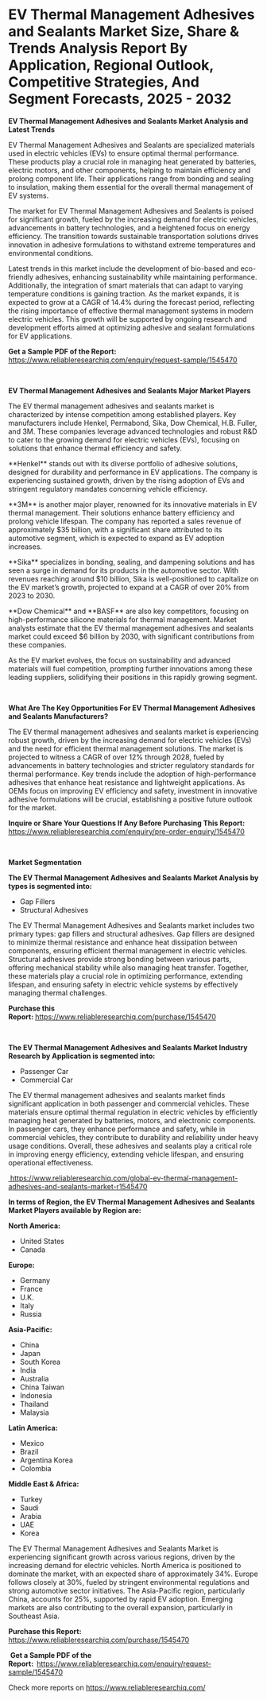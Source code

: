 <p><h1>EV Thermal Management Adhesives and Sealants Market Size, Share & Trends Analysis Report By Application, Regional Outlook, Competitive Strategies, And Segment Forecasts, 2025 - 2032</h1></p><p><strong>EV Thermal Management Adhesives and Sealants Market Analysis and Latest Trends</strong></p>
<p><p>EV Thermal Management Adhesives and Sealants are specialized materials used in electric vehicles (EVs) to ensure optimal thermal performance. These products play a crucial role in managing heat generated by batteries, electric motors, and other components, helping to maintain efficiency and prolong component life. Their applications range from bonding and sealing to insulation, making them essential for the overall thermal management of EV systems.</p><p>The market for EV Thermal Management Adhesives and Sealants is poised for significant growth, fueled by the increasing demand for electric vehicles, advancements in battery technologies, and a heightened focus on energy efficiency. The transition towards sustainable transportation solutions drives innovation in adhesive formulations to withstand extreme temperatures and environmental conditions.</p><p>Latest trends in this market include the development of bio-based and eco-friendly adhesives, enhancing sustainability while maintaining performance. Additionally, the integration of smart materials that can adapt to varying temperature conditions is gaining traction. As the market expands, it is expected to grow at a CAGR of 14.4% during the forecast period, reflecting the rising importance of effective thermal management systems in modern electric vehicles. This growth will be supported by ongoing research and development efforts aimed at optimizing adhesive and sealant formulations for EV applications.</p></p>
<p><strong>Get a Sample PDF of the Report:&nbsp;</strong> <a href="https://www.reliableresearchiq.com/enquiry/request-sample/1545470?utm_campaign=3058&utm_medium=2&utm_source=Github&utm_content=ia&utm_term=02042025&utm_id=ev-thermal-management-adhesives-and-sealants">https://www.reliableresearchiq.com/enquiry/request-sample/1545470</a></p>
<p>&nbsp;</p>
<p><strong>EV Thermal Management Adhesives and Sealants Major Market Players</strong></p>
<p><p>The EV thermal management adhesives and sealants market is characterized by intense competition among established players. Key manufacturers include Henkel, Permabond, Sika, Dow Chemical, H.B. Fuller, and 3M. These companies leverage advanced technologies and robust R&D to cater to the growing demand for electric vehicles (EVs), focusing on solutions that enhance thermal efficiency and safety.</p><p>**Henkel** stands out with its diverse portfolio of adhesive solutions, designed for durability and performance in EV applications. The company is experiencing sustained growth, driven by the rising adoption of EVs and stringent regulatory mandates concerning vehicle efficiency. </p><p>**3M** is another major player, renowned for its innovative materials in EV thermal management. Their solutions enhance battery efficiency and prolong vehicle lifespan. The company has reported a sales revenue of approximately $35 billion, with a significant share attributed to its automotive segment, which is expected to expand as EV adoption increases.</p><p>**Sika** specializes in bonding, sealing, and dampening solutions and has seen a surge in demand for its products in the automotive sector. With revenues reaching around $10 billion, Sika is well-positioned to capitalize on the EV market’s growth, projected to expand at a CAGR of over 20% from 2023 to 2030.</p><p>**Dow Chemical** and **BASF** are also key competitors, focusing on high-performance silicone materials for thermal management. Market analysts estimate that the EV thermal management adhesives and sealants market could exceed $6 billion by 2030, with significant contributions from these companies.</p><p>As the EV market evolves, the focus on sustainability and advanced materials will fuel competition, prompting further innovations among these leading suppliers, solidifying their positions in this rapidly growing segment.</p></p>
<p>&nbsp;</p>
<p><strong>What Are The Key Opportunities For EV Thermal Management Adhesives and Sealants Manufacturers?</strong></p>
<p><p>The EV thermal management adhesives and sealants market is experiencing robust growth, driven by the increasing demand for electric vehicles (EVs) and the need for efficient thermal management solutions. The market is projected to witness a CAGR of over 12% through 2028, fueled by advancements in battery technologies and stricter regulatory standards for thermal performance. Key trends include the adoption of high-performance adhesives that enhance heat resistance and lightweight applications. As OEMs focus on improving EV efficiency and safety, investment in innovative adhesive formulations will be crucial, establishing a positive future outlook for the market.</p></p>
<p><strong>Inquire or Share Your Questions If Any Before Purchasing This Report:</strong> <a href="https://www.reliableresearchiq.com/enquiry/pre-order-enquiry/1545470?utm_campaign=3058&utm_medium=2&utm_source=Github&utm_content=ia&utm_term=02042025&utm_id=ev-thermal-management-adhesives-and-sealants">https://www.reliableresearchiq.com/enquiry/pre-order-enquiry/1545470</a></p>
<p>&nbsp;</p>
<p><strong>Market Segmentation</strong></p>
<p><strong>The EV Thermal Management Adhesives and Sealants Market Analysis by types is segmented into:</strong></p>
<p><ul><li>Gap Fillers</li><li>Structural Adhesives</li></ul></p>
<p><p>The EV Thermal Management Adhesives and Sealants market includes two primary types: gap fillers and structural adhesives. Gap fillers are designed to minimize thermal resistance and enhance heat dissipation between components, ensuring efficient thermal management in electric vehicles. Structural adhesives provide strong bonding between various parts, offering mechanical stability while also managing heat transfer. Together, these materials play a crucial role in optimizing performance, extending lifespan, and ensuring safety in electric vehicle systems by effectively managing thermal challenges.</p></p>
<p><strong>Purchase this Report:&nbsp;</strong><a href="https://www.reliableresearchiq.com/purchase/1545470?utm_campaign=3058&utm_medium=2&utm_source=Github&utm_content=ia&utm_term=02042025&utm_id=ev-thermal-management-adhesives-and-sealants">https://www.reliableresearchiq.com/purchase/1545470</a></p>
<p>&nbsp;</p>
<p><strong>The EV Thermal Management Adhesives and Sealants Market Industry Research by Application is segmented into:</strong></p>
<p><ul><li>Passenger Car</li><li>Commercial Car</li></ul></p>
<p><p>The EV thermal management adhesives and sealants market finds significant application in both passenger and commercial vehicles. These materials ensure optimal thermal regulation in electric vehicles by efficiently managing heat generated by batteries, motors, and electronic components. In passenger cars, they enhance performance and safety, while in commercial vehicles, they contribute to durability and reliability under heavy usage conditions. Overall, these adhesives and sealants play a critical role in improving energy efficiency, extending vehicle lifespan, and ensuring operational effectiveness.</p></p>
<p><a href="https://www.reliableresearchiq.com/global-ev-thermal-management-adhesives-and-sealants-market-r1545470?utm_campaign=3058&utm_medium=2&utm_source=Github&utm_content=ia&utm_term=02042025&utm_id=ev-thermal-management-adhesives-and-sealants">&nbsp;https://www.reliableresearchiq.com/global-ev-thermal-management-adhesives-and-sealants-market-r1545470</a></p>
<p><strong>In terms of Region, the EV Thermal Management Adhesives and Sealants Market Players available by Region are:</strong></p>
<p>
    <p> <strong> North America: </strong>
        <ul>
            <li>United States</li>
            <li>Canada</li>
        </ul>
        </p> 
    <p> <strong> Europe: </strong>
        <ul>
            <li>Germany</li>
            <li>France</li>
            <li>U.K.</li>
            <li>Italy</li>
            <li>Russia</li>
        </ul>
        </p> 
    <p> <strong> Asia-Pacific: </strong>
        <ul>
            <li>China</li>
            <li>Japan</li>
            <li>South Korea</li>
            <li>India</li>
            <li>Australia</li>
            <li>China Taiwan</li>
            <li>Indonesia</li>
            <li>Thailand</li>
            <li>Malaysia</li>
        </ul>
        </p> 
    <p> <strong> Latin America: </strong>
        <ul>
            <li>Mexico</li>
            <li>Brazil</li>
            <li>Argentina Korea</li>
            <li>Colombia</li>
        </ul>
        </p> 
    <p> <strong> Middle East & Africa: </strong>
        <ul>
            <li>Turkey</li>
            <li>Saudi</li>
            <li>Arabia</li>
            <li>UAE</li>
            <li>Korea</li>
        </ul>
    </p>
    </p>
<p><p>The EV Thermal Management Adhesives and Sealants Market is experiencing significant growth across various regions, driven by the increasing demand for electric vehicles. North America is positioned to dominate the market, with an expected share of approximately 34%. Europe follows closely at 30%, fueled by stringent environmental regulations and strong automotive sector initiatives. The Asia-Pacific region, particularly China, accounts for 25%, supported by rapid EV adoption. Emerging markets are also contributing to the overall expansion, particularly in Southeast Asia.</p></p>
<p><strong>Purchase this Report: </strong><a href="https://www.reliableresearchiq.com/purchase/1545470?utm_campaign=3058&utm_medium=2&utm_source=Github&utm_content=ia&utm_term=02042025&utm_id=ev-thermal-management-adhesives-and-sealants">https://www.reliableresearchiq.com/purchase/1545470</a></p>
<p>&nbsp;<strong>Get a Sample PDF of the Report:&nbsp;&nbsp;</strong><a href="https://www.reliableresearchiq.com/enquiry/request-sample/1545470?utm_campaign=3058&utm_medium=2&utm_source=Github&utm_content=ia&utm_term=02042025&utm_id=ev-thermal-management-adhesives-and-sealants">https://www.reliableresearchiq.com/enquiry/request-sample/1545470</a></p>
<p><strong></strong></p>
<p>Check more reports on <a href="https://www.reliableresearchiq.com/?utm_campaign=3058&utm_medium=2&utm_source=Github&utm_content=ia&utm_term=02042025&utm_id=ev-thermal-management-adhesives-and-sealants">https://www.reliableresearchiq.com/</a></p>